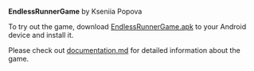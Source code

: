 **EndlessRunnerGame** by Kseniia Popova

To try out the game, download [EndlessRunnerGame.apk](/EndlessRunnerGame.apk) to your Android device and install it.

Please check out [documentation.md](/documentation.md) for detailed information about the game.
